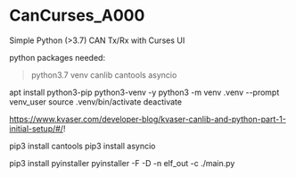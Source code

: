 # CanCurses_A000

Simple Python (>3.7) CAN Tx/Rx with Curses UI

python packages needed:
 >python3.7
 venv
 canlib
 cantools
 asyncio


apt install python3-pip python3-venv -y
python3 -m venv .venv --prompt venv_user
source .venv/bin/activate
deactivate

https://www.kvaser.com/developer-blog/kvaser-canlib-and-python-part-1-initial-setup/#/!

pip3 install cantools
pip3 install asyncio


pip3 install pyinstaller
pyinstaller -F -D -n elf_out -c ./main.py


